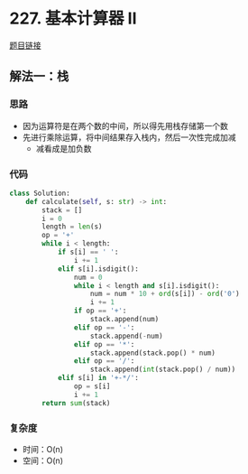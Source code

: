 # 227. 基本计算器 II

[题目链接](https://leetcode.cn/problems/basic-calculator-ii/description/)

## 解法一：栈

### 思路

- 因为运算符是在两个数的中间，所以得先用栈存储第一个数
- 先进行乘除运算，将中间结果存入栈内，然后一次性完成加减
  - 减看成是加负数

### 代码

```py
class Solution:
    def calculate(self, s: str) -> int:
        stack = []
        i = 0
        length = len(s)
        op = '+'
        while i < length:
            if s[i] == ' ':
                i += 1
            elif s[i].isdigit():
                num = 0
                while i < length and s[i].isdigit():
                    num = num * 10 + ord(s[i]) - ord('0')
                    i += 1
                if op == '+':
                    stack.append(num)
                elif op == '-':
                    stack.append(-num)
                elif op == '*':
                    stack.append(stack.pop() * num)                    
                elif op == '/':
                    stack.append(int(stack.pop() / num))
            elif s[i] in '+-*/':
                op = s[i]
                i += 1
        return sum(stack)
```

### 复杂度

- 时间：O(n)
- 空间：O(n)

